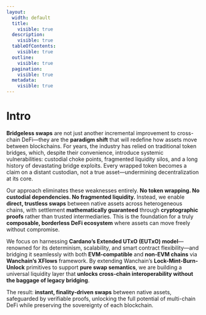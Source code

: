 ```yaml
---
layout:
  width: default
  title:
    visible: true
  description:
    visible: true
  tableOfContents:
    visible: true
  outline:
    visible: true
  pagination:
    visible: true
  metadata:
    visible: true
---
```


# Intro

**Bridgeless swaps** are not just another incremental improvement to cross-chain DeFi—they are the **paradigm shift** that will redefine how assets move between blockchains. For years, the industry has relied on traditional token bridges, which, despite their convenience, introduce systemic vulnerabilities: custodial choke points, fragmented liquidity silos, and a long history of devastating bridge exploits. Every wrapped token becomes a claim on a distant custodian, not a true asset—undermining decentralization at its core.

Our approach eliminates these weaknesses entirely. **No token wrapping. No custodial dependencies. No fragmented liquidity.** Instead, we enable **direct, trustless swaps** between native assets across heterogeneous chains, with settlement **mathematically guaranteed** through **cryptographic proofs** rather than trusted intermediaries. This is the foundation for a truly **composable, borderless DeFi ecosystem** where assets can move freely without compromise.

We focus on harnessing **Cardano’s Extended UTxO (EUTxO) model**—renowned for its determinism, scalability, and smart contract flexibility—and bridging it seamlessly with both **EVM-compatible** and **non-EVM chains** via **Wanchain’s XFlows** framework. By extending Wanchain’s **Lock-Mint-Burn-Unlock** primitives to support **pure swap semantics**, we are building a universal liquidity layer that **unlocks cross-chain interoperability without the baggage of legacy bridging**.

The result: **instant, finality-driven swaps** between native assets, safeguarded by verifiable proofs, unlocking the full potential of multi-chain DeFi while preserving the sovereignty of each blockchain.
